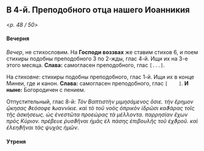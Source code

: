 ## В 4-й. Преподобного отца нашего Иоанникия

<*p. 48 / 50*>

#### Вечерня

*Вечер*, не стихословим. На **Господи воззвах** же ставим стихов 6, и поем стихиры подобны преподобного 
3 по 2-жды, глас 4-й. Ищи их на 3-е этого месяца. **Слава:** самогласен преподобного, глас `[...]`.

На *стиховне*: стихиры подобны преподобного, глас 1-й. Ищи их в конце Минеи, где и канон. 
**Слава:** самогласен преподобного, глас `[    ]`. **И ныне:** Богородичен с пением.    

Отпустительный, глас 8-й: *Τὸν Βαπτιστὴν μιμησάμενος ὅσιε. τὴν ἔρημον ᾤκησας ϑεόσοφε ̓Ιωαννίκιε. 
καὶ τὸ τοῦ νοὸς ὀπρικὸν ἱδρῶσι καϑάρας τοῖς τῆς ἀσκήσεως. ὠς ἐνεστῶτα προεώρας τὰ μέλλοντα. 
παρρησίαν ἔχων πρὸς Κύριον. πρέβευε ῥυσϑῆναι ἡμᾶς ἐλ πάσης ἐπιβουλῆς τοῦ ἐχϑροῦ. καὶ ἐλεηϑῆναι 
τὰς ψυχὰς ἡμῶν*. 

#### Утреня

